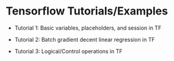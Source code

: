 # Tensorflow Tutorials/Examples

- Tutorial 1: Basic variables, placeholders, and session in TF

- Tutorial 2: Batch gradient decent linear regression in TF

- Tutorial 3: Logical/Control operations in TF
